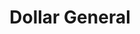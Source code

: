 ---
title: "Dollar General"
url: /springdale/dollar-general-west-huntsville-avenue/
shop: variety store
---